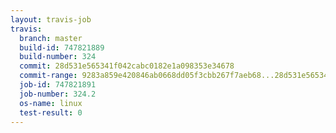 ```yaml
---
layout: travis-job
travis:
  branch: master
  build-id: 747821889
  build-number: 324
  commit: 28d531e565341f042cabc0182e1a098353e34678
  commit-range: 9283a859e420846ab0668dd05f3cbb267f7aeb68...28d531e565341f042cabc0182e1a098353e34678
  job-id: 747821891
  job-number: 324.2
  os-name: linux
  test-result: 0
---
```

